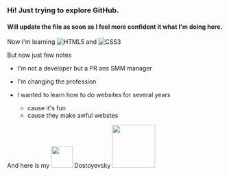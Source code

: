 ### Hi! Just trying to explore GitHub.
#### Will update the file as soon as I feel more confident it what I'm doing here.
Now I'm learning ![HTML5](https://img.shields.io/badge/html5-%23E34F26.svg?style=for-the-badge&logo=html5&logoColor=white) and ![CSS3](https://img.shields.io/badge/css3-%231572B6.svg?style=for-the-badge&logo=css3&logoColor=white)

But now just few notes

- I'm not a developer but a PR ans SMM manager

- I'm changing the profession
- I wanted to learn how to do websites for several years
  - cause it's fun
  - cause they make awful webstes
  
And here is my <img src="https://user-images.githubusercontent.com/125218388/218437341-9f75c501-7751-4083-ad01-b3268ca2dd58.svg" width="50">
 Dostoyevsky <img src=https://user-images.githubusercontent.com/125218388/218423536-24007fbf-ee2b-44e9-b400-a3dc5ebdfa94.jpg width=100>
